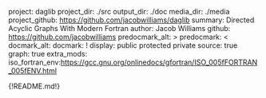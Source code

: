 project: daglib
project_dir: ./src
output_dir: ./doc
media_dir: ./media
project_github: https://github.com/jacobwilliams/daglib
summary: Directed Acyclic Graphs With Modern Fortran
author: Jacob Williams
github: https://github.com/jacobwilliams
predocmark_alt: >
predocmark: <
docmark_alt:
docmark: !
display: public
         protected
         private
source: true
graph: true
extra_mods: iso_fortran_env:https://gcc.gnu.org/onlinedocs/gfortran/ISO_005fFORTRAN_005fENV.html

{!README.md!}
